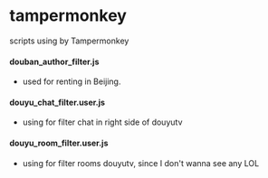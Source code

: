 # tampermonkey
scripts using by  Tampermonkey

#### douban_author_filter.js
* used for renting in Beijing.

#### douyu_chat_filter.user.js
* using for filter chat in right side of douyutv

#### douyu_room_filter.user.js
* using for filter rooms douyutv, since I don't wanna see any LOL
